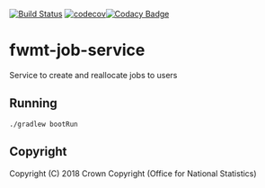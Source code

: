 
[![Build Status](https://travis-ci.org/ONSdigital/fwmt-job-service.svg?branch=master)](https://travis-ci.org/ONSdigital/fwmt-job-service) [![codecov](https://codecov.io/gh/ONSdigital/fwmt-job-service/branch/master/graph/badge.svg)](https://codecov.io/gh/ONSdigital/fwmt-job-service)[![Codacy Badge](https://api.codacy.com/project/badge/Grade/7107f0729e5447c4b3c537f35a47386e)](https://app.codacy.com/project/ONSDigital/fwmt-job-service/dashboard)

# fwmt-job-service
Service to create and reallocate jobs to users

## Running
    ./gradlew bootRun

## Copyright
Copyright (C) 2018 Crown Copyright (Office for National Statistics)
